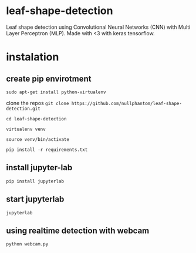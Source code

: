 # leaf-shape-detection
Leaf shape detection using Convolutional Neural Networks (CNN) with Multi Layer Perceptron (MLP). Made with &lt;3 with keras tensorflow.

# instalation
## create pip envirotment
`sudo apt-get install python-virtualenv`

clone the repos
`git clone https://github.com/nullphantom/leaf-shape-detection.git`

`cd leaf-shape-detection`

`virtualenv venv`

`source venv/bin/activate`

`pip install -r requirements.txt`

## install jupyter-lab
`pip install jupyterlab`

## start jupyterlab
`jupyterlab`

## using realtime detection with webcam
`python webcam.py`
